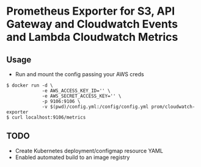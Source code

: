 Prometheus Exporter for S3, API Gateway and Cloudwatch Events and Lambda Cloudwatch Metrics
=====

## Usage
* Run and mount the config passing your AWS creds
```
$ docker run -d \
             -e AWS_ACCESS_KEY_ID='' \
             -e AWS_SECRET_ACCESS_KEY='' \
             -p 9106:9106 \ 
             -v $(pwd)/config.yml:/config/config.yml prom/cloudwatch-exporter
$ curl localhost:9106/metrics
```
## TODO
* Create Kubernetes deployment/configmap resource YAML
* Enabled automated build to an image registry

